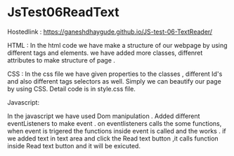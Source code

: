 # JsTest06ReadText
Hostedlink : https://ganeshdhaygude.github.io/JS-test-06-TextReader/

HTML : In the html code we have make a structure of our webpage by using different tags and elements. we have added more classes, diffenret attributes to make structure of page .

CSS : In the css file we have given properties to the classes , different Id's and also different tags selectors as well. Simply we can beautify our page by using CSS. Detail code is in style.css file.

Javascript:

In the javascript we have used Dom manipulation . Added different eventListeners to make event . on eventlisteners calls the some functions, when event is trigered the functions inside event is called and the works . if we added text in text area and click the Read text button ,it calls function inside Read text button and it will be exicuted.
